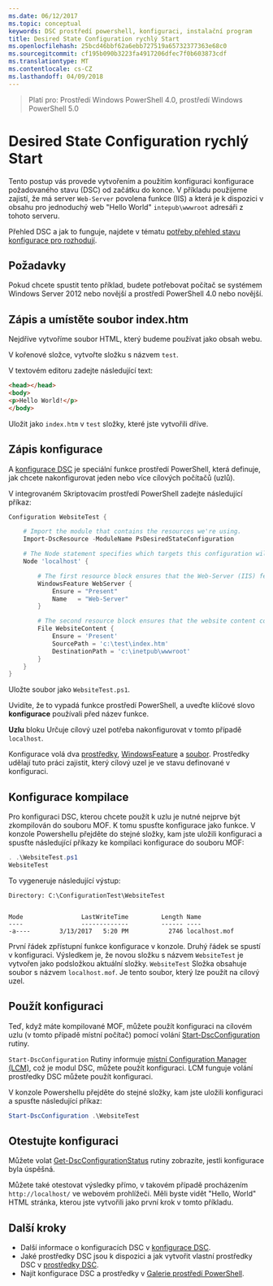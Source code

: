 ```yaml
---
ms.date: 06/12/2017
ms.topic: conceptual
keywords: DSC prostředí powershell, konfiguraci, instalační program
title: Desired State Configuration rychlý Start
ms.openlocfilehash: 25bcd46bbf62a6ebb727519a65732377363e68c0
ms.sourcegitcommit: cf195b090b3223fa4917206dfec7f0b603873cdf
ms.translationtype: MT
ms.contentlocale: cs-CZ
ms.lasthandoff: 04/09/2018
---
```

> Platí pro: Prostředí Windows PowerShell 4.0, prostředí Windows PowerShell 5.0

# <a name="desired-state-configuration-quick-start"></a>Desired State Configuration rychlý Start

Tento postup vás provede vytvořením a použitím konfiguraci konfigurace požadovaného stavu (DSC) od začátku do konce.
V příkladu použijeme zajistí, že má server `Web-Server` povolena funkce (IIS) a která je k dispozici v obsahu pro jednoduchý web "Hello World" `intepub\wwwroot` adresáři z tohoto serveru.

Přehled DSC a jak to funguje, najdete v tématu [potřeby přehled stavu konfigurace pro rozhodují](decisionMaker.md).

## <a name="requirements"></a>Požadavky

Pokud chcete spustit tento příklad, budete potřebovat počítač se systémem Windows Server 2012 nebo novější a prostředí PowerShell 4.0 nebo novější.

## <a name="write-and-place-the-indexhtm-file"></a>Zápis a umístěte soubor index.htm

Nejdříve vytvoříme soubor HTML, který budeme používat jako obsah webu.

V kořenové složce, vytvořte složku s názvem `test`.

V textovém editoru zadejte následující text:

```html
<head></head>
<body>
<p>Hello World!</p>
</body>
```

Uložit jako `index.htm` v `test` složky, které jste vytvořili dříve.

## <a name="write-the-configuration"></a>Zápis konfigurace

A [konfigurace DSC](configurations.md) je speciální funkce prostředí PowerShell, která definuje, jak chcete nakonfigurovat jeden nebo více cílových počítačů (uzlů).

V integrovaném Skriptovacím prostředí PowerShell zadejte následující příkaz:

```powershell
Configuration WebsiteTest {

    # Import the module that contains the resources we're using.
    Import-DscResource -ModuleName PsDesiredStateConfiguration

    # The Node statement specifies which targets this configuration will be applied to.
    Node 'localhost' {

        # The first resource block ensures that the Web-Server (IIS) feature is enabled.
        WindowsFeature WebServer {
            Ensure = "Present"
            Name   = "Web-Server"
        }

        # The second resource block ensures that the website content copied to the website root folder.
        File WebsiteContent {
            Ensure = 'Present'
            SourcePath = 'c:\test\index.htm'
            DestinationPath = 'c:\inetpub\wwwroot'
        }
    }
}
```

Uložte soubor jako `WebsiteTest.ps1`.

Uvidíte, že to vypadá funkce prostředí PowerShell, a uveďte klíčové slovo **konfigurace** používali před název funkce.

**Uzlu** bloku Určuje cílový uzel potřeba nakonfigurovat v tomto případě `localhost`.

Konfigurace volá dva [prostředky](resources.md), [WindowsFeature](windowsFeatureResource.md) a [soubor](fileResource.md).
Prostředky udělají tuto práci zajistit, který cílový uzel je ve stavu definované v konfiguraci.

## <a name="compile-the-configuration"></a>Konfigurace kompilace

Pro konfiguraci DSC, kterou chcete použít k uzlu je nutné nejprve být zkompilován do souboru MOF.
K tomu spusťte konfigurace jako funkce.
V konzole Powershellu přejděte do stejné složky, kam jste uložili konfiguraci a spusťte následující příkazy ke kompilaci konfigurace do souboru MOF:

```powershell
. .\WebsiteTest.ps1
WebsiteTest
```

To vygeneruje následující výstup:

```
Directory: C:\ConfigurationTest\WebsiteTest


Mode                LastWriteTime         Length Name
----                -------------         ------ ----
-a----        3/13/2017   5:20 PM           2746 localhost.mof
```

První řádek zpřístupní funkce konfigurace v konzole.
Druhý řádek se spustí v konfiguraci.
Výsledkem je, že novou složku s názvem `WebsiteTest` je vytvořen jako podsložkou aktuální složky.
`WebsiteTest` Složka obsahuje soubor s názvem `localhost.mof`.
Je tento soubor, který lze použít na cílový uzel.

## <a name="apply-the-configuration"></a>Použít konfiguraci

Teď, když máte kompilované MOF, můžete použít konfiguraci na cílovém uzlu (v tomto případě místní počítač) pomocí volání [Start-DscConfiguration](/reference/5.1/PSDesiredStateConfiguration/Start-DscConfiguration) rutiny.

`Start-DscConfiguration` Rutiny informuje [místní Configuration Manager (LCM)](metaConfig.md), což je modul DSC, můžete použít konfiguraci.
LCM funguje volání prostředky DSC můžete použít konfiguraci.

V konzole Powershellu přejděte do stejné složky, kam jste uložili konfiguraci a spusťte následující příkaz:

```powershell
Start-DscConfiguration .\WebsiteTest
```

## <a name="test-the-configuration"></a>Otestujte konfiguraci

Můžete volat [Get-DscConfigurationStatus](/reference/5.1/PSDesiredStateConfiguration/Get-DscConfigurationStatus) rutiny zobrazíte, jestli konfigurace byla úspěšná.

Můžete také otestovat výsledky přímo, v takovém případě procházením `http://localhost/` ve webovém prohlížeči.
Měli byste vidět "Hello, World" HTML stránka, kterou jste vytvořili jako první krok v tomto příkladu.

## <a name="next-steps"></a>Další kroky

- Další informace o konfiguracích DSC v [konfigurace DSC](configurations.md).
- Jaké prostředky DSC jsou k dispozici a jak vytvořit vlastní prostředky DSC v [prostředky DSC](resources.md).
- Najít konfigurace DSC a prostředky v [Galerie prostředí PowerShell](https://www.powershellgallery.com/).